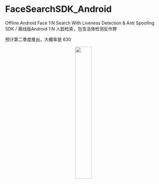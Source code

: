 # FaceSearchSDK_Android
Offline Android Face 1:N Search With Liveness Detection &amp; Anti Spoofing SDK  /  离线版Android 1:N 人脸检索，包含活体检测反作弊 





预计第二季度推出，大概率是 630


<div align=center>
<img src="https://github.com/AnyLifeZLB/FaceSearchSDK_Android/assets/15169396/82932d93-ea98-4b0d-be25-27ae5adf5dba" width = 33% height = 33% />
</div>   
